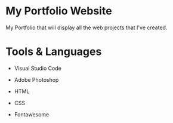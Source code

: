 # My Portfolio Website

My Portfolio that will display all the web projects that I've created.

# Tools & Languages

* Visual Studio Code
* Adobe Photoshop

* HTML
* CSS
* Fontawesome
